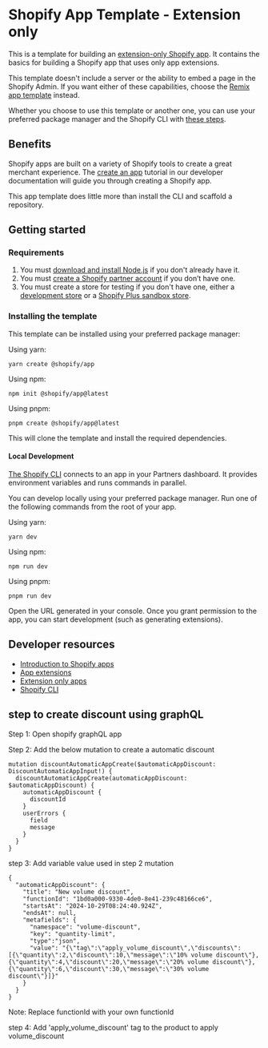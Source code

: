 # Shopify App Template - Extension only

This is a template for building an [extension-only Shopify app](https://shopify.dev/docs/apps/build/app-extensions/build-extension-only-app). It contains the basics for building a Shopify app that uses only app extensions.

This template doesn't include a server or the ability to embed a page in the Shopify Admin. If you want either of these capabilities, choose the [Remix app template](https://github.com/Shopify/shopify-app-template-remix) instead.

Whether you choose to use this template or another one, you can use your preferred package manager and the Shopify CLI with [these steps](#installing-the-template).

## Benefits

Shopify apps are built on a variety of Shopify tools to create a great merchant experience. The [create an app](https://shopify.dev/docs/apps/getting-started/create) tutorial in our developer documentation will guide you through creating a Shopify app.

This app template does little more than install the CLI and scaffold a repository.

## Getting started

### Requirements

1. You must [download and install Node.js](https://nodejs.org/en/download/) if you don't already have it.
1. You must [create a Shopify partner account](https://partners.shopify.com/signup) if you don’t have one.
1. You must create a store for testing if you don't have one, either a [development store](https://help.shopify.com/en/partners/dashboard/development-stores#create-a-development-store) or a [Shopify Plus sandbox store](https://help.shopify.com/en/partners/dashboard/managing-stores/plus-sandbox-store).

### Installing the template

This template can be installed using your preferred package manager:

Using yarn:

```shell
yarn create @shopify/app
```

Using npm:

```shell
npm init @shopify/app@latest
```

Using pnpm:

```shell
pnpm create @shopify/app@latest
```

This will clone the template and install the required dependencies.

#### Local Development

[The Shopify CLI](https://shopify.dev/docs/apps/tools/cli) connects to an app in your Partners dashboard. It provides environment variables and runs commands in parallel.

You can develop locally using your preferred package manager. Run one of the following commands from the root of your app.

Using yarn:

```shell
yarn dev
```

Using npm:

```shell
npm run dev
```

Using pnpm:

```shell
pnpm run dev
```

Open the URL generated in your console. Once you grant permission to the app, you can start development (such as generating extensions).

## Developer resources

- [Introduction to Shopify apps](https://shopify.dev/docs/apps/getting-started)
- [App extensions](https://shopify.dev/docs/apps/build/app-extensions)
- [Extension only apps](https://shopify.dev/docs/apps/build/app-extensions/build-extension-only-app)
- [Shopify CLI](https://shopify.dev/docs/apps/tools/cli)



## step to create discount using graphQL

Step 1: Open shopify graphQL app

Step 2: Add the below mutation to create a automatic discount

```shell
mutation discountAutomaticAppCreate($automaticAppDiscount: DiscountAutomaticAppInput!) {
  discountAutomaticAppCreate(automaticAppDiscount: $automaticAppDiscount) {
    automaticAppDiscount {
      discountId
    }
    userErrors {
      field
      message
    }
  }
}
``` 

step 3: Add variable value used in step 2 mutation

```shell
{
  "automaticAppDiscount": {
    "title": "New volume discount",
    "functionId": "1bd0a000-9330-4de0-8e41-239c48166ce6",
    "startsAt": "2024-10-29T08:24:40.924Z",
    "endsAt": null,
    "metafields": {
      "namespace": "volume-discount",
      "key": "quantity-limit",
      "type":"json",
      "value": "{\"tag\":\"apply_volume_discount\",\"discounts\":[{\"quantity\":2,\"discount\":10,\"message\":\"10% volume discount\"},{\"quantity\":4,\"discount\":20,\"message\":\"20% volume discount\"},{\"quantity\":6,\"discount\":30,\"message\":\"30% volume discount\"}]}"
    }
  }
}
```

Note: Replace functionId with your own functionId

step 4: Add 'apply_volume_discount' tag to the product to apply volume_discount
